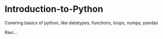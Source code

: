 # Introduction-to-Python
Covering basics of python, like datatypes, functions, loops, numpy, pandas

Ravi...
